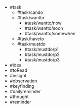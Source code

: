 - #task
	- #task/cando
	- #task/wantto
		- #task/wantto/now
		- #task/wantto/soon
		- #task/wantto/somewhen
	- #task/haveto
	- #task/mustdo 
		- #task/mustdo/p1
		- #task/mustdo/p2
		- #task/mustdo/p3
- #idea
- #toRead
- #insight
- #observation
- #keyfinding
- #dailyreminder
- #thought
- #reminder 